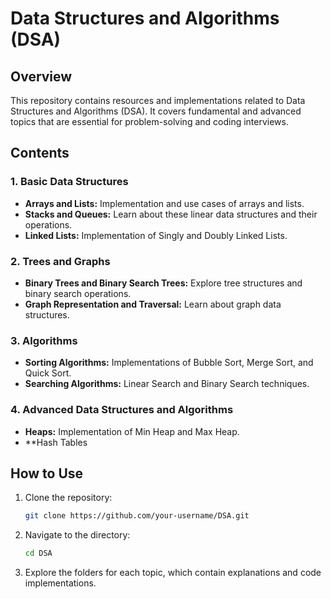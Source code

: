 # Data Structures and Algorithms (DSA)

## Overview
This repository contains resources and implementations related to Data Structures and Algorithms (DSA). It covers fundamental and advanced topics that are essential for problem-solving and coding interviews.

## Contents



### 1. Basic Data Structures
- **Arrays and Lists:** Implementation and use cases of arrays and lists.
- **Stacks and Queues:** Learn about these linear data structures and their operations.
- **Linked Lists:** Implementation of Singly and Doubly Linked Lists.

### 2. Trees and Graphs
- **Binary Trees and Binary Search Trees:** Explore tree structures and binary search operations.
- **Graph Representation and Traversal:** Learn about graph data structures.

### 3. Algorithms
- **Sorting Algorithms:** Implementations of Bubble Sort, Merge Sort, and Quick Sort.
- **Searching Algorithms:** Linear Search and Binary Search techniques.


### 4. Advanced Data Structures and Algorithms
- **Heaps:** Implementation of Min Heap and Max Heap.
- **Hash Tables


## How to Use
1. Clone the repository:
    ```bash
    git clone https://github.com/your-username/DSA.git
    ```
2. Navigate to the directory:
    ```bash
    cd DSA
    ```
3. Explore the folders for each topic, which contain explanations and code implementations.
